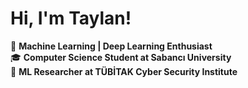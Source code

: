 # Hi, I'm Taylan! 

🚀 **Machine Learning | Deep Learning Enthusiast**  
🎓 **Computer Science Student at Sabancı University**   
🏢 **ML Researcher at TÜBİTAK Cyber Security Institute** 




